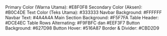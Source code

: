 Primary Color (Warna Utama): #E8F0F8
Secondary Color (Aksen): #B0C4DE
Text Color (Teks Utama): #333333
Navbar Background: #FFFFFF
Navbar Text: #4A4A4A
Main Section Background: #F5F7FA
Table Header: #DCE4EC
Table Rows Alternating: #F9FBFC dan #EEF3F7
Button Background: #627D98
Button Hover: #516A87
Border & Divider: #CBD2D9